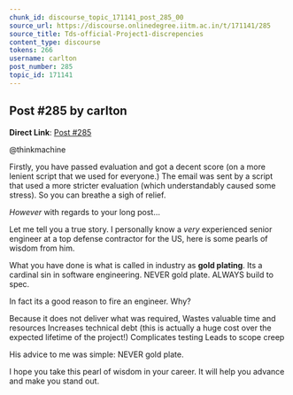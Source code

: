 ```yaml
---
chunk_id: discourse_topic_171141_post_285_00
source_url: https://discourse.onlinedegree.iitm.ac.in/t/171141/285
source_title: Tds-official-Project1-discrepencies
content_type: discourse
tokens: 266
username: carlton
post_number: 285
topic_id: 171141
---
```


## Post #285 by carlton

**Direct Link**: [Post #285](https://discourse.onlinedegree.iitm.ac.in/t/171141/285)

@thinkmachine

Firstly, you have passed evaluation and got a decent score (on a more lenient script that we used for everyone.) The email was sent by a script that used a more stricter evaluation (which understandably caused some stress). So you can breathe a sigh of relief.

*However* with regards to your long post…

Let me tell you a true story. I personally know a *very* experienced senior engineer at a top defense contractor for the US, here is some pearls of wisdom from him.

What you have done is what is called in industry as **gold plating**. Its a cardinal sin in software engineering. NEVER gold plate. ALWAYS build to spec.

In fact its a good reason to fire an engineer. Why?

Because it does not deliver what was required,
Wastes valuable time and resources
Increases technical debt (this is actually a huge cost over the expected lifetime of the project!)
Complicates testing
Leads to scope creep

His advice to me was simple: NEVER gold plate.

I hope you take this pearl of wisdom in your career. It will help you advance and make you stand out.
